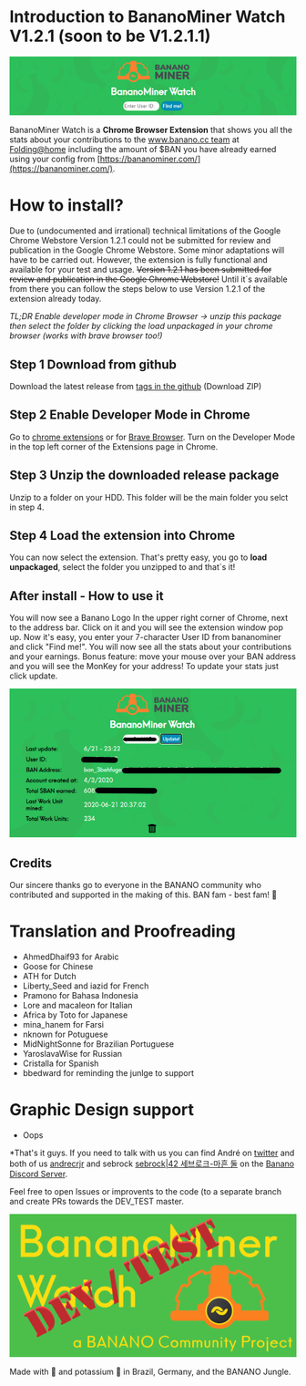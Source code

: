 # Introduction to BananoMiner Watch V1.2.1 (soon to be V1.2.1.1)

![](./assets/mine-intro.png)

BananoMiner Watch is a **Chrome Browser Extension** that shows you all the stats about your contributions to the [www.banano.cc team](https://stats.foldingathome.org/team/234980) at [Folding@home](https://foldingathome.org/) including the amount of $BAN you have already earned using your config from [https://bananominer.com/](https://bananominer.com/).

# How to install?

Due to (undocumented and irrational) technical limitations of the Google Chrome Webstore Version 1.2.1 could not be submitted for review and publication in the Google Chrome  Webstore.
Some minor adaptations will have to be carried out.
However, the extension is fully functional and available for your test and usage.
~~Version 1.2.1 has been submitted for review and publication in the Google Chrome  Webstore!~~
Until it´s available from there you can follow the steps below to use Version 1.2.1 of the extension already today.

*TL;DR Enable developer mode in Chrome Browser -> unzip this package then select the folder by clicking the load unpackaged in your chrome browser (works with brave browser too!)*

## Step 1 Download from github
 Download the latest release from [tags in the github](https://github.com/sebrock/bananominer-watch-DEV_TEST/releases) (Download ZIP)

## Step 2 Enable Developer Mode in Chrome
Go to [chrome extensions](chrome://extensions) or for [Brave Browser](brave://extensions).
Turn on the Developer Mode in the top left corner of the Extensions page in Chrome. 

## Step 3 Unzip the downloaded release package 
Unzip to a folder on your HDD. This folder will be the main folder you selct in step 4.

## Step 4 Load the extension into Chrome
You can now select the extension. That's pretty easy, you go to **load unpackaged**,  select the folder you unzipped to and that´s it!

## After install - How to use it
You will now see a Banano Logo In the upper right corner of Chrome, next to the address bar.
Click on it and you will see the extension window pop up.
Now it's easy, you enter your 7-character User ID from bananominer and click "Find me!".
You will now see all the stats about your contributions and your earnings.
Bonus feature: move your mouse over your BAN address and you will see the MonKey for your address!
To update your stats just click update.


![](./assets/inside-amount.png)

## Credits
Our sincere thanks go to everyone in the BANANO community who contributed and supported in the making of this. BAN fam - best fam! 💛

# Translation and Proofreading
- AhmedDhaif93 for Arabic
- Goose for Chinese
- ATH for Dutch
- Liberty_Seed and iazid for French
- Pramono for Bahasa Indonesia
- Lore and macaleon for Italian
- Africa by Toto for Japanese
- mina_hanem for Farsi
- nknown for Potuguese
- MidNightSonne for Brazilian Portuguese
- YaroslavaWise for Russian
- Cristalla for Spanish
- bbedward for reminding the junlge to support 

# Graphic Design support
 - Oops

*That's it guys. If you need to talk with us you can find André on [twitter](https://twitter.com/andrecrjr) and both of us [andrecrjr](https://discordapp.com/users/2731
) and sebrock [sebrock|42 세브로크-마흔 둘](https://discordapp.com/users/4242) on the [Banano Discord Server](https://chat.banano.cc/).

Feel free to open Issues or improvents to the code (to a separate branch and create PRs towards the DEV_TEST master.

![](./assets/DEVTEST_repository-card-small.png)

Made with 🧡 and potassium 🍌 in Brazil, Germany, and the BANANO Jungle.
